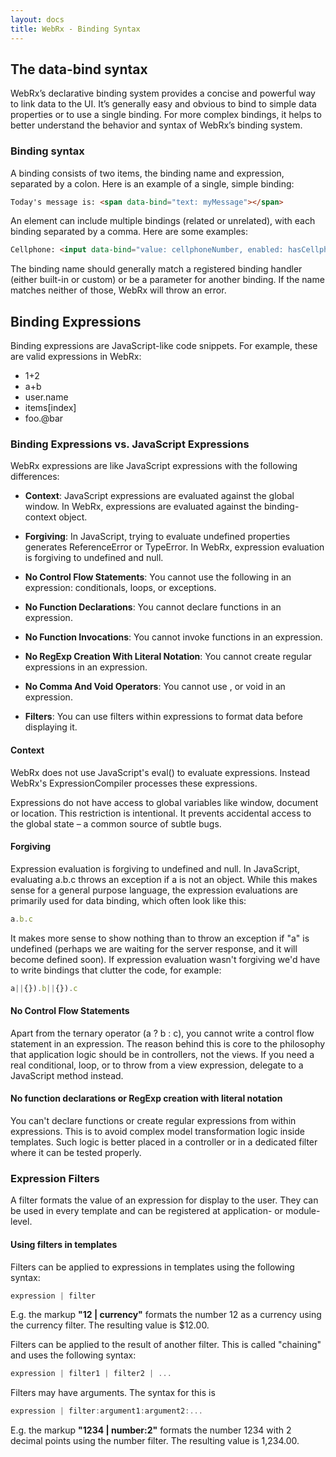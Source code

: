 ```yaml
---
layout: docs
title: WebRx - Binding Syntax
---
```

## The data-bind syntax

WebRx’s declarative binding system provides a concise and powerful way to link data to the UI. It’s generally easy and obvious to bind to simple data properties or to use a single binding. For more complex bindings, it helps to better understand the behavior and syntax of WebRx’s binding system.

### Binding syntax

A binding consists of two items, the binding name and expression, separated by a colon. Here is an example of a single, simple binding:

```html
Today's message is: <span data-bind="text: myMessage"></span>
```

An element can include multiple bindings (related or unrelated), with each binding separated by a comma. Here are some examples:
 
```html
Cellphone: <input data-bind="value: cellphoneNumber, enabled: hasCellphone" />
```

The binding name should generally match a registered binding handler (either built-in or custom) or be a parameter for another binding. If the name matches neither of those, WebRx will throw an error.

## <a id="topic-binding-expressions"></a>Binding Expressions

Binding expressions are JavaScript-like code snippets. For example, these are valid expressions in WebRx:

- 1+2
- a+b
- user.name
- items[index]
- foo.@bar

### Binding Expressions vs. JavaScript Expressions

WebRx expressions are like JavaScript expressions with the following differences:

- **Context**: JavaScript expressions are evaluated against the global window. In WebRx, expressions are evaluated against the binding-context object.

- **Forgiving**: In JavaScript, trying to evaluate undefined properties generates ReferenceError or TypeError. In WebRx, expression evaluation is forgiving to undefined and null.

- **No Control Flow Statements**: You cannot use the following in an expression: conditionals, loops, or exceptions.

- **No Function Declarations**: You cannot declare functions in an expression.

- **No Function Invocations**: You cannot invoke functions in an expression.

- **No RegExp Creation With Literal Notation**: You cannot create regular expressions in an expression.

- **No Comma And Void Operators**: You cannot use , or void in an expression.

- **Filters**: You can use filters within expressions to format data before displaying it.


#### Context

WebRx does not use JavaScript's eval() to evaluate expressions. Instead WebRx's ExpressionCompiler processes these expressions.

Expressions do not have access to global variables like window, document or location. This restriction is intentional. It prevents accidental access to the global state – a common source of subtle bugs.

#### Forgiving

Expression evaluation is forgiving to undefined and null. In JavaScript, evaluating a.b.c throws an exception if a is not an object. While this makes sense for a general purpose language, the expression evaluations are primarily used for data binding, which often look like this:

```javascript
a.b.c
```

It makes more sense to show nothing than to throw an exception if "a" is undefined (perhaps we are waiting for the server response, and it will become defined soon). If expression evaluation wasn't forgiving we'd have to write bindings that clutter the code, for example:

```javascript
a||{}).b||{}).c
```

#### No Control Flow Statements

Apart from the ternary operator (a ? b : c), you cannot write a control flow statement in an expression. The reason behind this is core to the philosophy that application logic should be in controllers, not the views. If you need a real conditional, loop, or to throw from a view expression, delegate to a JavaScript method instead.

#### No function declarations or RegExp creation with literal notation

You can't declare functions or create regular expressions from within expressions. This is to avoid complex model transformation logic inside templates. Such logic is better placed in a controller or in a dedicated filter where it can be tested properly.  

### Expression Filters

A filter formats the value of an expression for display to the user. They can be used in every template and can be registered at application- or module-level.

#### Using filters in templates

Filters can be applied to expressions in templates using the following syntax:

```javascript
expression | filter
```

E.g. the markup **"12 | currency"** formats the number 12 as a currency using the currency filter. The resulting value is $12.00.

Filters can be applied to the result of another filter. This is called "chaining" and uses the following syntax:

```javascript
expression | filter1 | filter2 | ...
```

Filters may have arguments. The syntax for this is

```javascript
expression | filter:argument1:argument2:...
```

E.g. the markup **"1234 | number:2"** formats the number 1234 with 2 decimal points using the number filter. The resulting value is 1,234.00.